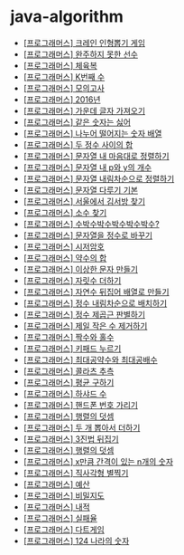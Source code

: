# java-algorithm

- [\[프로그래머스\] 크레인 인형뽑기 게임](https://github.com/ksy90101/java-algorithm/tree/master/src/main/java/com/algorithm/cranePuppeteerGame)
- [\[프로그래머스\] 완주하지 못한 선수](https://github.com/ksy90101/java-algorithm/tree/master/src/main/java/com/algorithm/finishedplayer)
- [\[프로그래머스\] 체육복](https://github.com/ksy90101/java-algorithm/tree/master/src/main/java/com/algorithm/gymsuit)
- [\[프로그래머스\] K번째 수](https://github.com/ksy90101/java-algorithm/tree/master/src/main/java/com/algorithm/kthnumber)
- [\[프로그래머스\] 모의고사](https://github.com/ksy90101/java-algorithm/tree/master/src/main/java/com/algorithm/mockexam)
- [\[프로그래머스\] 2016년](https://github.com/ksy90101/java-algorithm/tree/master/src/main/java/com/algorithm/twothousandsixteenyear)
- [\[프로그래머스\] 가운데 글자 가져오기](https://github.com/ksy90101/java-algorithm/tree/master/src/main/java/com/algorithm/getmiddlecharacter)
- [\[프로그래머스\] 같은 숫자는 싫어](https://github.com/ksy90101/java-algorithm/tree/master/src/main/java/com/algorithm/nosamenumber)
- [\[프로그래머스\] 나누어 떨어지는 숫자 배열](https://github.com/ksy90101/java-algorithm/tree/master/src/main/java/com/algorithm/dividingnumbersarray)
- [\[프로그래머스\] 두 정수 사이의 합](https://github.com/ksy90101/java-algorithm/tree/master/src/main/java/com/algorithm/twonumberbetweensum)
- [\[프로그래머스\] 문자열 내 마음대로 정렬하기](https://github.com/ksy90101/java-algorithm/tree/master/src/main/java/com/algorithm/mysortingstring)
- [\[프로그래머스\] 문자열 내 p와 y의 개수](https://github.com/ksy90101/java-algorithm/tree/master/src/main/java/com/algorithm/p_and_y_number)
- [\[프로그래머스\] 문자열 내림차순으로 정렬하기](https://github.com/ksy90101/java-algorithm/tree/master/src/main/java/com/algorithm/string_sort_decs)
- [\[프로그래머스\] 문자열 다루기 기본](https://github.com/ksy90101/java-algorithm/tree/master/src/main/java/com/algorithm/basic_string)
- [\[프로그래머스\] 서울에서 김서방 찾기](https://github.com/ksy90101/java-algorithm/tree/master/src/main/java/com/algorithm/find_kim_seoul)
- [\[프로그래머스\] 소수 찾기](https://github.com/ksy90101/java-algorithm/tree/master/src/main/java/com/algorithm/find_prime)
- [\[프로그래머스\] 수박수박수박수박수박수?](https://github.com/ksy90101/java-algorithm/tree/master/src/main/java/com/algorithm/suback_suback)
- [\[프로그래머스\] 문자열을 정수로 바꾸기](https://github.com/ksy90101/java-algorithm/tree/master/src/main/java/com/algorithm/convert_string_to_integer)
- [\[프로그래머스\] 시저암호](https://github.com/ksy90101/java-algorithm/tree/master/src/main/java/com/algorithm/caesar_cipher)
- [\[프로그래머스\] 약수의 합](https://github.com/ksy90101/java-algorithm/tree/master/src/main/java/com/algorithm/sum_factor)
- [\[프로그래머스\] 이상한 문자 만들기](https://github.com/ksy90101/java-algorithm/tree/master/src/main/java/com/algorithm/make_strange_string)
- [\[프로그래머스\] 자릿수 더하기](https://github.com/ksy90101/java-algorithm/tree/master/src/main/java/com/algorithm/sum_digit)
- [\[프로그래머스\] 자연수 뒤집어 배열로 만들기](https://github.com/ksy90101/java-algorithm/tree/master/src/main/java/com/algorithm/number_reverse_array)
- [\[프로그래머스\] 정수 내림차순으로 배치하기](https://github.com/ksy90101/java-algorithm/tree/master/src/main/java/com/algorithm/order_number_desc)
- [\[프로그래머스\] 정수 제곱근 판별하기](https://github.com/ksy90101/java-algorithm/tree/master/src/main/java/com/algorithm/number_square_root)
- [\[프로그래머스\] 제일 작은 수 제거하기](https://github.com/ksy90101/java-algorithm/tree/master/src/main/java/com/algorithm/remove_smallest_number)
- [\[프로그래머스\] 짝수와 홀수](https://github.com/ksy90101/java-algorithm/tree/master/src/main/java/com/algorithm/even_and_odd)
- [\[프로그래머스\] 키패드 누르기](https://github.com/ksy90101/java-algorithm/tree/master/src/main/java/com/algorithm/pushing_keypad)
- [\[프로그래머스\] 최대공약수와 최대공배수](https://github.com/ksy90101/java-algorithm/tree/master/src/main/java/com/algorithm/gcd_and_lcm)
- [\[프로그래머스\] 콜라츠 추측](https://github.com/ksy90101/java-algorithm/tree/master/src/main/java/com/algorithm/collatz_conjecture)
- [\[프로그래머스\] 평균 구하기](https://github.com/ksy90101/java-algorithm/tree/master/src/main/java/com/algorithm/finding_average)
- [\[프로그래머스\] 하샤드 수](https://github.com/ksy90101/java-algorithm/tree/master/src/main/java/com/algorithm/harshad_number)
- [\[프로그래머스\] 핸드폰 번호 가리기](https://github.com/ksy90101/java-algorithm/tree/master/src/main/java/com/algorithm/hide_phone_number)
- [\[프로그래머스\] 행렬의 덧셈](https://github.com/ksy90101/java-algorithm/tree/master/src/main/java/com/algorithm/sum_matrix)
- [\[프로그래머스\] 두 개 뽑아서 더하기](https://github.com/ksy90101/java-algorithm/tree/master/src/main/java/com/algorithm/pick_two_and_add)
- [\[프로그래머스\] 3진법 뒤집기](https://github.com/ksy90101/java-algorithm/tree/master/src/main/java/com/algorithm/three_base_flip)
- [\[프로그래머스\] 행렬의 덧셈](https://github.com/ksy90101/java-algorithm/tree/master/src/main/java/com/algorithm/matrix_addition)
- [\[프로그래머스\] x만큼 간격이 있는 n개의 숫자](https://github.com/ksy90101/java-algorithm/tree/master/src/main/java/com/algorithm/n_numbers_spaced_by_x)
- [\[프로그래머스\] 직사각형 별찍기](https://github.com/ksy90101/java-algorithm/tree/master/src/main/java/com/algorithm/rectangular_star)
- [\[프로그래머스\] 예산](https://github.com/ksy90101/java-algorithm/tree/master/src/main/java/com/algorithm/budget)
- [\[프로그래머스\] 비밀지도](https://github.com/ksy90101/java-algorithm/tree/master/src/main/java/com/algorithm/secret_map)
- [\[프로그래머스\] 내적](https://github.com/ksy90101/java-algorithm/tree/master/src/main/java/com/algorithm/dot_product)
- [\[프로그래머스\] 실패율](https://github.com/ksy90101/java-algorithm/tree/master/src/main/java/com/algorithm/failure_rate)
- [\[프로그래머스\] 다트게임](https://github.com/ksy90101/java-algorithm/tree/master/src/main/java/com/algorithm/dart_game)
- [\[프로그래머스\] 124 나라의 숫자](https://github.com/ksy90101/java-algorithm/tree/master/src/main/java/com/algorithm/number_of_124_countries)
